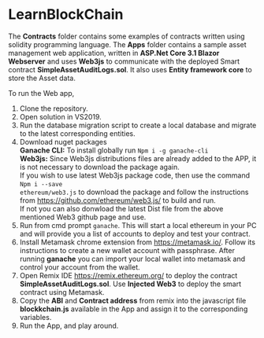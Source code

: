 # LearnBlockChain

The <b>Contracts</b> folder contains some examples of contracts written using solidity programming language.
The <b>Apps</b> folder contains a sample asset management web application, written in <b>ASP.Net Core 3.1 Blazor Webserver</b> and uses <b>Web3js</b> to communicate with the deployed Smart contract <b>SimpleAssetAuditLogs.sol</b>. It also uses <b>Entity framework core</b> to store the Asset data.

To run the Web app,
1. Clone the repository.
2. Open solution in VS2019.
3. Run the database migration script to create a local database and migrate to the latest corresponding entities.
4. Download nuget packages<br/>
<b>Ganache CLI:</b> To install globally run <code>Npm i -g ganache-cli</code><br/>
<b>Web3js:</b> Since Web3js distributions files are already added to the APP, it is not necessary to download the package again. <br/> If you wish to use latest Web3js package code, then use the command <code>Npm i --save ethereum/web3.js</code> to download the package and follow the instructions from https://github.com/ethereum/web3.js/ to build and run. <br/>
If not you can also donwload the latest Dist file from the above mentioned Web3 github page and use.<br/>
6. Run from cmd prompt <code>ganache</code>. This will start a local ethereum in your PC and will provide you a list of accounts to deploy and test your contract.
7. Install Metamask chrome extension from https://metamask.io/. Follow its instructions to create a new wallet account with passphrase. After running <b>ganache</b> you can import your local wallet into metamask and control your account from the wallet.
8. Open Remix IDE https://remix.ethereum.org/ to deploy the contract <b>SimpleAssetAuditLogs.sol</b>. Use <b>Injected Web3</b> to deploy the smart contract using Metamask.
9. Copy the <b>ABI</b> and <b>Contract address</b> from remix into the javascript file <b>blockkchain.js</b> available in the App and assign it to the corresponding variables.
10. Run the App, and play around.
